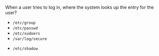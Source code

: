 When a user tries to log in, where the system looks up the entry for the user?

* `/etc/group`
* `/etc/passwd`
* `/etc/sudoers`
* `/var/log/secure`
+ `/etc/shadow`
